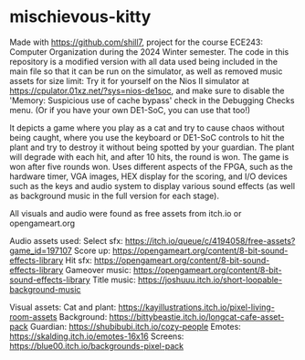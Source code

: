 # mischievous-kitty

Made with https://github.com/shill7, project for the course ECE243: Computer Organization during the 2024 Winter semester. The code in this repository is a modified version with all data used being included in the main file so that it can be run on the simulator, as well as removed music assets for size limit: Try it for yourself on the Nios II simulator at https://cpulator.01xz.net/?sys=nios-de1soc, and make sure to disable the 'Memory: Suspicious use of cache bypass' check in the Debugging Checks menu. (Or if you have your own DE1-SoC, you can use that too!)

It depicts a game where you play as a cat and try to cause chaos without being caught, where you use the keyboard or DE1-SoC controls to hit the plant and try to destroy it without being spotted by your guardian. The plant will degrade with each hit, and after 10 hits, the round is won. The game is won after five rounds won. Uses different aspects of the FPGA, such as the hardware timer, VGA images, HEX display for the scoring, and I/O devices such as the keys and audio system to display various sound effects (as well as background music in the full version for each stage).

All visuals and audio were found as free assets from itch.io or opengameart.org

Audio assets used:
Select sfx: https://itch.io/queue/c/4194058/free-assets?game_id=197107
Score up: https://opengameart.org/content/8-bit-sound-effects-library 
Hit sfx: https://opengameart.org/content/8-bit-sound-effects-library
Gameover music: https://opengameart.org/content/8-bit-sound-effects-library
Title music: https://joshuuu.itch.io/short-loopable-background-music

Visual assets:
Cat and plant: https://kayillustrations.itch.io/pixel-living-room-assets
Background: https://bittybeastie.itch.io/longcat-cafe-asset-pack
Guardian: https://shubibubi.itch.io/cozy-people
Emotes: https://skalding.itch.io/emotes-16x16
Screens: https://blue00.itch.io/backgrounds-pixel-pack





